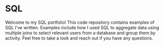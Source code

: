 # SQL
Welcome to my SQL portfolio! This code repository contains examples of SQL I've written. Examples include how I used SQL to aggregate data using multiple joins to select relevant users from a database and group them by activity. Feel free to take a look and reach out if you have any questions.
